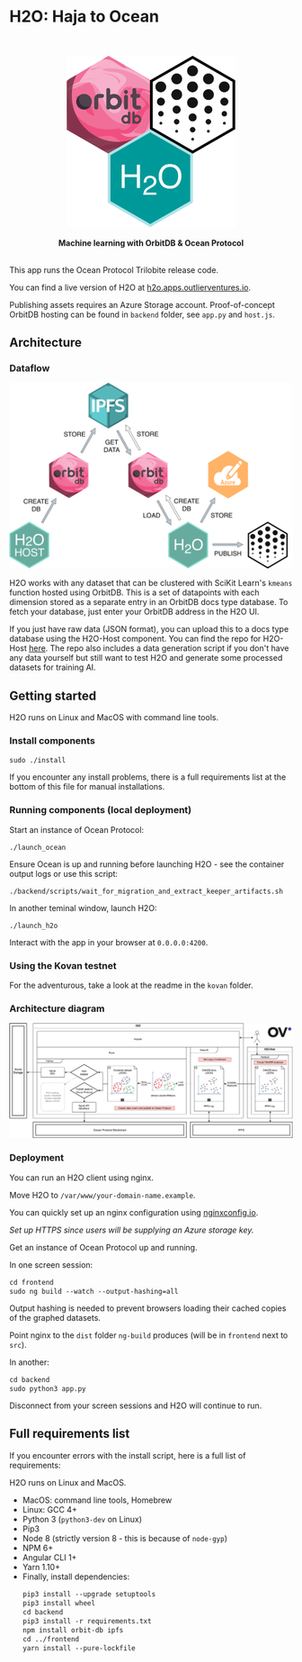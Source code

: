 # H2O: Haja to Ocean

<p align="center"><br/><br/><img src='/images/components.png' width='300px' /><br/><br/><b>Machine learning with OrbitDB & Ocean Protocol</b><br/><br/></p>

This app runs the Ocean Protocol Trilobite release code.

You can find a live version of H2O at [h2o.apps.outlierventures.io](https://h2o.apps.outlierventures.io/home).

Publishing assets requires an Azure Storage account.
Proof-of-concept OrbitDB hosting can be found in `backend` folder, see `app.py` and `host.js`.


## Architecture

### Dataflow

![Dataflow](/images/dataflow.png)

H2O works with any dataset that can be clustered with SciKit Learn's `kmeans` function hosted using OrbitDB. This is a set of datapoints with each dimension stored as a separate entry in an OrbitDB docs type database. To fetch your database, just enter your OrbitDB address in the H2O UI.

If you just have raw data (JSON format), you can upload this to a docs type database using the H2O-Host component. You can find the repo for H2O-Host [here](https://www.github.com/OutlierVentures/H2O-Host). The repo also includes a data generation script if you don't have any data yourself but still want to test H2O and generate some processed datasets for training AI.


## Getting started

H2O runs on Linux and MacOS with command line tools.

### Install components

```
sudo ./install
```
If you encounter any install problems, there is a full requirements list at the bottom of this file for manual installations.

### Running components (local deployment)

Start an instance of Ocean Protocol:
```
./launch_ocean
```
Ensure Ocean is up and running before launching H2O - see the container output logs or use this script:
```
./backend/scripts/wait_for_migration_and_extract_keeper_artifacts.sh
```

In another teminal window, launch H2O:
```
./launch_h2o
```

Interact with the app in your browser at `0.0.0.0:4200`.


### Using the Kovan testnet

For the adventurous, take a look at the readme in the `kovan` folder.


### Architecture diagram

![Architecture](/images/architecture.png)

### Deployment

You can run an H2O client using nginx.

Move H2O to `/var/www/your-domain-name.example`.

You can quickly set up an nginx configuration using [nginxconfig.io](https://nginxconfig.io). 

*Set up HTTPS since users will be supplying an Azure storage key.*

Get an instance of Ocean Protocol up and running.

In one screen session:
```
cd frontend
sudo ng build --watch --output-hashing=all
```
Output hashing is needed to prevent browsers loading their cached copies of the graphed datasets.

Point nginx to the `dist` folder `ng-build` produces (will be in `frontend` next to `src`).

In another:
```
cd backend
sudo python3 app.py
```

Disconnect from your screen sessions and H2O will continue to run.


## Full requirements list

If you encounter errors with the install script, here is a full list of requirements:

H2O runs on Linux and MacOS.

- MacOS: command line tools, Homebrew
- Linux: GCC 4+
- Python 3 (`python3-dev` on Linux)
- Pip3
- Node 8 (strictly version 8 - this is because of `node-gyp`)
- NPM 6+
- Angular CLI 1+
- Yarn 1.10+
- Finally, install dependencies:
    ```
    pip3 install --upgrade setuptools
    pip3 install wheel
    cd backend
    pip3 install -r requirements.txt
    npm install orbit-db ipfs
    cd ../frontend
    yarn install --pure-lockfile
    ```
